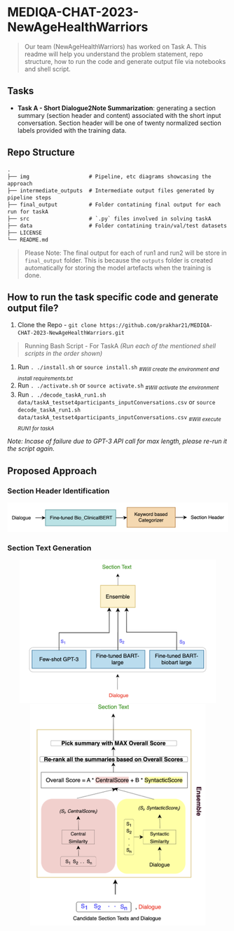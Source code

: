 # MEDIQA-CHAT-2023-NewAgeHealthWarriors
> Our team (NewAgeHealthWarriors) has worked on Task A. This readme will help you understand the problem statement, repo structure, how to run the code and generate output file via notebooks and shell script.

## Tasks
- **Task A - Short Dialogue2Note Summarization**: generating a section summary (section header and content) associated with the short input conversation. Section header will be one of twenty normalized section labels provided with the training data. 

## Repo Structure
    .
    ├── img                   # Pipeline, etc diagrams showcasing the approach
    ├── intermediate_outputs  # Intermediate output files generated by pipeline steps
    ├── final_output          # Folder contatining final output for each run for taskA
    ├── src                   # `.py` files involved in solving taskA 
    ├── data                  # Folder contatining train/val/test datasets
    ├── LICENSE
    └── README.md
> Please Note:  The final output for each of run1 and run2 will be store in `final_output` folder. This is because the `outputs` folder is created automatically for storing the model artefacts when the training is done.

## How to run the task specific code and generate output file?
  1. Clone the Repo - `git clone https://github.com/prakhar21/MEDIQA-CHAT-2023-NewAgeHealthWarriors.git`
  
 > Running Bash Script - For TaskA
  _(Run each of the mentioned shell scripts in the order shown)_
  1. Run `. ./install.sh` or `source install.sh`            <sub>_#Will create the environment and install requirements.txt_</sub>
  2. Run `. ./activate.sh` or `source activate.sh`          <sub>_#Will activate the environment_</sub>
  3. Run `. ./decode_taskA_run1.sh data/taskA_testset4participants_inputConversations.csv` or `source decode_taskA_run1.sh data/taskA_testset4participants_inputConversations.csv`     <sub>_#Will execute RUN1 for taskA_</sub>
  
_Note: Incase of failure due to GPT-3 API call for max length, please re-run it the script again._

## Proposed Approach
### Section Header Identification
<p align="center">
  <img src="https://github.com/prakhar21/MEDIQA-CHAT-2023-NewAgeHealthWarriors/blob/main/img/TaskA-HeaderClassification%20Flow.png" width="750" title="section identification">
</p>

### Section Text Generation
<p align="center">
  <img src="https://github.com/prakhar21/MEDIQA-CHAT-2023-NewAgeHealthWarriors/blob/main/img/summary_flow.png" width="450" title="summary flow">
  <img src="https://github.com/prakhar21/MEDIQA-CHAT-2023-NewAgeHealthWarriors/blob/main/img/summary_ensemble_internal.png" width="400" title="section summary ensemble internal">
</p>
